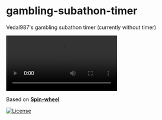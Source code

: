 <h1>gambling-subathon-timer</h1>
 Vedal987's gambling subathon timer (currently without timer)

<video src='/img/demo_video.gif'></video>

Based on **[Spin-wheel](https://github.com/CrazyTim/spin-wheel)**

[![License](https://img.shields.io/badge/license-MIT-blue)](#license "View license")

